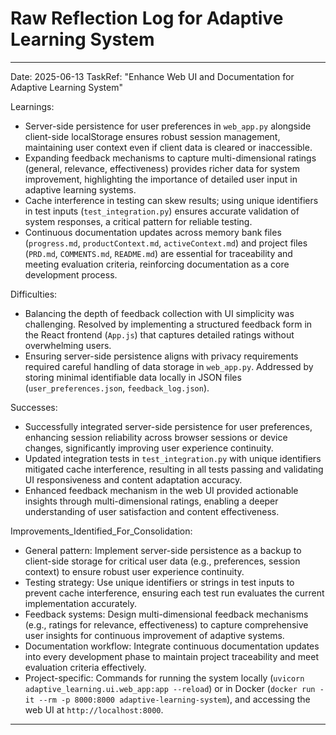 # Raw Reflection Log for Adaptive Learning System

---

Date: 2025-06-13 TaskRef: "Enhance Web UI and Documentation for Adaptive Learning System"

Learnings:

- Server-side persistence for user preferences in `web_app.py` alongside client-side localStorage ensures robust session
  management, maintaining user context even if client data is cleared or inaccessible.
- Expanding feedback mechanisms to capture multi-dimensional ratings (general, relevance, effectiveness) provides richer
  data for system improvement, highlighting the importance of detailed user input in adaptive learning systems.
- Cache interference in testing can skew results; using unique identifiers in test inputs (`test_integration.py`)
  ensures accurate validation of system responses, a critical pattern for reliable testing.
- Continuous documentation updates across memory bank files (`progress.md`, `productContext.md`, `activeContext.md`) and
  project files (`PRD.md`, `COMMENTS.md`, `README.md`) are essential for traceability and meeting evaluation criteria,
  reinforcing documentation as a core development process.

Difficulties:

- Balancing the depth of feedback collection with UI simplicity was challenging. Resolved by implementing a structured
  feedback form in the React frontend (`App.js`) that captures detailed ratings without overwhelming users.
- Ensuring server-side persistence aligns with privacy requirements required careful handling of data storage in
  `web_app.py`. Addressed by storing minimal identifiable data locally in JSON files (`user_preferences.json`,
  `feedback_log.json`).

Successes:

- Successfully integrated server-side persistence for user preferences, enhancing session reliability across browser
  sessions or device changes, significantly improving user experience continuity.
- Updated integration tests in `test_integration.py` with unique identifiers mitigated cache interference, resulting in
  all tests passing and validating UI responsiveness and content adaptation accuracy.
- Enhanced feedback mechanism in the web UI provided actionable insights through multi-dimensional ratings, enabling a
  deeper understanding of user satisfaction and content effectiveness.

Improvements_Identified_For_Consolidation:

- General pattern: Implement server-side persistence as a backup to client-side storage for critical user data (e.g.,
  preferences, session context) to ensure robust user experience continuity.
- Testing strategy: Use unique identifiers or strings in test inputs to prevent cache interference, ensuring each test
  run evaluates the current implementation accurately.
- Feedback systems: Design multi-dimensional feedback mechanisms (e.g., ratings for relevance, effectiveness) to capture
  comprehensive user insights for continuous improvement of adaptive systems.
- Documentation workflow: Integrate continuous documentation updates into every development phase to maintain project
  traceability and meet evaluation criteria effectively.
- Project-specific: Commands for running the system locally (`uvicorn adaptive_learning.ui.web_app:app --reload`) or in
  Docker (`docker run -it --rm -p 8000:8000 adaptive-learning-system`), and accessing the web UI at
  `http://localhost:8000`.

---
